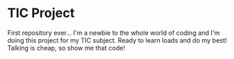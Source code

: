 # TIC Project
First repository ever... I'm a newbie to the whole world of coding and I'm doing this project for my TIC subject. Ready to learn loads and do my best! Talking is cheap, so show me that code! <br>
